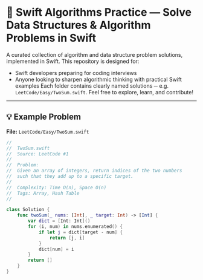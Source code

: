 # 🧠 Swift Algorithms Practice — Solve Data Structures & Algorithm Problems in Swift


A curated collection of algorithm and data structure problem solutions, implemented in Swift.
This repository is designed for:
- Swift developers preparing for coding interviews
- Anyone looking to sharpen algorithmic thinking with practical Swift examples
Each folder contains clearly named solutions ─ e.g. `LeetCode/Easy/TwoSum.swift`.
Feel free to explore, learn, and contribute!

---

## 💡 Example Problem

**File:** `LeetCode/Easy/TwoSum.swift`

```swift
//
//  TwoSum.swift
//  Source: LeetCode #1
//
//  Problem:
//  Given an array of integers, return indices of the two numbers
//  such that they add up to a specific target.
//
//  Complexity: Time O(n), Space O(n)
//  Tags: Array, Hash Table
//

class Solution {
    func twoSum(_ nums: [Int], _ target: Int) -> [Int] {
        var dict = [Int: Int]()
        for (i, num) in nums.enumerated() {
            if let j = dict[target - num] {
                return [j, i]
            }
            dict[num] = i
        }
        return []
    }
}
